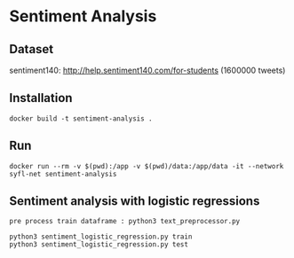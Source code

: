 # Sentiment Analysis

## Dataset
sentiment140: http://help.sentiment140.com/for-students (1600000 tweets)

## Installation
```
docker build -t sentiment-analysis .
```

## Run
```
docker run --rm -v $(pwd):/app -v $(pwd)/data:/app/data -it --network syfl-net sentiment-analysis
```

## Sentiment analysis with logistic regressions
```
pre process train dataframe : python3 text_preprocessor.py

python3 sentiment_logistic_regression.py train
python3 sentiment_logistic_regression.py test
```